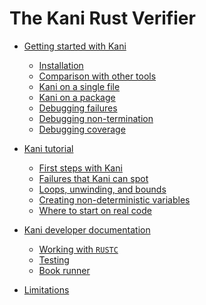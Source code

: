 # The Kani Rust Verifier

- [Getting started with Kani](./getting-started.md)
  - [Installation](./install-guide.md)
  - [Comparison with other tools](./tool-comparison.md)
  - [Kani on a single file](./kani-single-file.md)
  - [Kani on a package](./cargo-kani.md)
  - [Debugging failures]()
  - [Debugging non-termination]()
  - [Debugging coverage]()

- [Kani tutorial](./kani-tutorial.md)
  - [First steps with Kani](./tutorial-first-steps.md)
  - [Failures that Kani can spot](./tutorial-kinds-of-failure.md)
  - [Loops, unwinding, and bounds](./tutorial-loops-unwinding.md)
  - [Creating non-deterministic variables](./tutorial-nondeterministic-variables.md)
  - [Where to start on real code](./tutorial-real-code.md)

- [Kani developer documentation](./dev-documentation.md)
  - [Working with `RUSTC`](./rustc-hacks.md)
  - [Testing](./kani-testing.md)
  - [Book runner](./bookrunner.md)

- [Limitations](./limitations.md)
